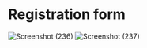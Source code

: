 # Registration form
![Screenshot (236)](https://github.com/SammithaS/Final_year/assets/121117205/73023d29-7f08-4424-9700-1f1f391ea79b)
![Screenshot (237)](https://github.com/SammithaS/Final_year/assets/121117205/92529384-4865-4092-a330-38d263b826cc)



